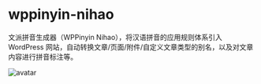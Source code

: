 # wppinyin-nihao
文派拼音生成器（WPPinyin Nihao），将汉语拼音的应用规则体系引入 WordPress 网站，自动转换文章/页面/附件/自定义文章类型的别名，以及对文章内容进行拼音标注等。

![avatar](https://img.feibisi.com/2021/03/wppinyin-nihao-banner-1544x500-1.png)
